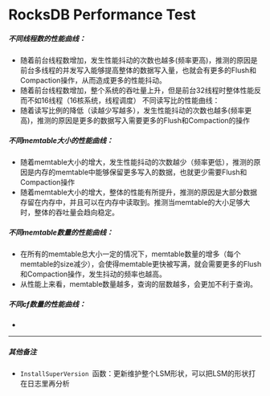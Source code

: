 # RocksDB Performance Test

##### 不同线程数的性能曲线：

- 随着前台线程数增加，发生性能抖动的次数也越多(频率更高)，推测的原因是前台多线程的并发写入能够提高整体的数据写入量，也就会有更多的Flush和Compaction操作，从而造成更多的性能抖动。
- 随着前台线程数增加，整个系统的吞吐量上升，但是前台32线程时整体性能反而不如16线程（16核系统，线程调度）
不同读写比的性能曲线：
- 随着读写比例的降低（读越少写越多），发生性能抖动的次数也越多(频率更高)，推测的原因是更多的数据写入需要更多的Flush和Compaction的操作

##### 不同memtable大小的性能曲线：

- 随着memtable大小的增大，发生性能抖动的次数越少（频率更低），推测的原因是内存的memtable中能够保留更多写入的数据，也就更少需要Flush和Compaction操作
- 随着memtable大小的增大，整体的性能有所提升，推测的原因是大部分数据存留在内存中，并且可以在内存中读取到。推测当memtable的大小足够大时，整体的吞吐量会趋向稳定。

##### 不同memtable数量的性能曲线：

- 在所有的memtable总大小一定的情况下，memtable数量的增多（每个memtable的size减少），会使得memtable更快被写满，就会需要更多的Flush和Compaction操作，发生抖动的频率也越高。
- 从性能上来看，memtable数量越多，查询的层数越多，会更加不利于查询。

##### 不同cf数量的性能曲线：

- 





----

##### 其他备注

- `InstallSuperVersion `函数：更新维护整个LSM形状，可以把LSM的形状打在日志里再分析


